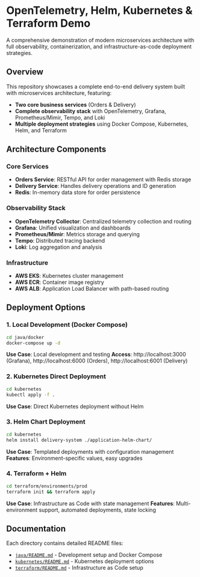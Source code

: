 # OpenTelemetry, Helm, Kubernetes & Terraform Demo

A comprehensive demonstration of modern microservices architecture with full observability, containerization, and infrastructure-as-code deployment strategies.

##  Overview

This repository showcases a complete end-to-end delivery system built with microservices architecture, featuring:

- **Two core business services** (Orders & Delivery)
- **Complete observability stack** with OpenTelemetry, Grafana, Prometheus/Mimir, Tempo, and Loki
- **Multiple deployment strategies** using Docker Compose, Kubernetes, Helm, and Terraform

## Architecture Components

### Core Services
- **Orders Service**: RESTful API for order management with Redis storage
- **Delivery Service**: Handles delivery operations and ID generation
- **Redis**: In-memory data store for order persistence

### Observability Stack
- **OpenTelemetry Collector**: Centralized telemetry collection and routing
- **Grafana**: Unified visualization and dashboards
- **Prometheus/Mimir**: Metrics storage and querying
- **Tempo**: Distributed tracing backend
- **Loki**: Log aggregation and analysis

### Infrastructure
- **AWS EKS**: Kubernetes cluster management
- **AWS ECR**: Container image registry
- **AWS ALB**: Application Load Balancer with path-based routing

## Deployment Options

### 1. Local Development (Docker Compose)
```bash
cd java/docker
docker-compose up -d
```
**Use Case**: Local development and testing
**Access**: http://localhost:3000 (Grafana), http://localhost:6000 (Orders), http://localhost:6001 (Delivery)

### 2. Kubernetes Direct Deployment
```bash
cd kubernetes
kubectl apply -f .
```
**Use Case**: Direct Kubernetes deployment without Helm

### 3. Helm Chart Deployment
```bash
cd kubernetes
helm install delivery-system ./application-helm-chart/
```
**Use Case**: Templated deployments with configuration management
**Features**: Environment-specific values, easy upgrades

### 4. Terraform + Helm
```bash
cd terraform/environments/prod
terraform init && terraform apply
```
**Use Case**: Infrastructure as Code with state management
**Features**: Multi-environment support, automated deployments, state locking

## Documentation

Each directory contains detailed README files:
- [`java/README.md`](java/README.md) - Development setup and Docker Compose
- [`kubernetes/README.md`](kubernetes/README.md) - Kubernetes deployment options
- [`terraform/README.md`](terraform/README.md) - Infrastructure as Code setup
